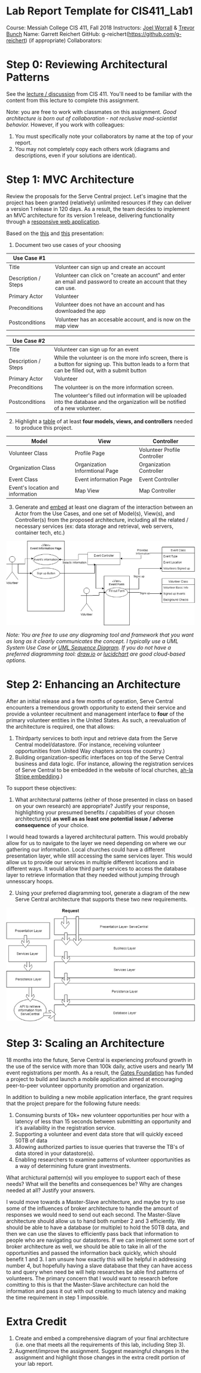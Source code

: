 # Lab Report Template for CIS411_Lab1
Course: Messiah College CIS 411, Fall 2018
Instructors: [Joel Worrall](https://github.com/tangollama) & [Trevor Bunch](https://github.com/trevordbunch)
Name: Garrett Reichert
GitHub: g-reichert(https://github.com/g-reichert)
(if appropriate) Collaborators: 

# Step 0: Reviewing Architectural Patterns
See the [lecture / discussion](https://docs.google.com/presentation/d/1nUcy63FWPFYO3OJmERJpMjEtdaFtaIBbuUkpmNRVRas/edit#slide=id.g45345bd5ea_0_136) from CIS 411. You'll need to be familiar with the content from this lecture to complete this assignment.

Note: you are free to work with classmates on this assignment. _Good architecture is born out of collaboration - not reclusive mad-scientist behavior._ However, if you work with colleagues:

1. You must specifically note your collaborators by name at the top of your report.
2. You may not completely copy each others work (diagrams and descriptions, even if your solutions are identical).

# Step 1: MVC Architecture
Review the proposals for the Serve Central project. Let's imagine that the project has been granted (relatively) unlimited resources if they can deliver a version 1 release in 120 days. As a result, the team decides to implement an MVC architecture for its version 1 release, delivering functionality through a [responsive web application](https://en.wikipedia.org/wiki/Responsive_web_design). 

Based on the [this](https://docs.google.com/presentation/d/1UnU0xU0wF1l8pAB8trtLpdM0yuskx66jTFJzd64nsjU/edit#slide=id.g439b9c6866_2_53) and [this](https://docs.google.com/presentation/d/1-VZfAFoBVr6ijNepKAtRA7JoAQsV2Jlbf2l1WPDMhI0/edit) presentation:

1) Document two use cases of your choosing

| Use Case #1 | |
|---|---|
| Title | Volunteer can sign up and create an account |
| Description / Steps | Volunteer can click on "create an account" and enter an email and password to create an account that they can use. |
| Primary Actor | Volunteer |
| Preconditions | Volunteer does not have an account and has downloaded the app |
| Postconditions | Volunteer has an accesable account, and is now on the map view |

| Use Case #2 | |
|---|---|
| Title | Volunteer can sign up for an event |
| Description / Steps | While the volunteer is on the more info screen, there is a button for signing up. This button leads to a form that can be filled out, with a submit button |
| Primary Actor | Volunteer |
| Preconditions | The volunteer is on the more information screen. |
| Postconditions | The volunteer's filled out information will be uploaded into the database and the organization will be notified of a new volunteer.  |


2) Highlight a [table](https://www.tablesgenerator.com/markdown_tables) of at least **four models, views, and controllers** needed to produce this project.

| Model | View | Controller |
|---|---|---|
| Volunteer Class | Profile Page | Volunteer Profile Controller |
| Organization Class | Organization Informtional Page | Organization Controller |
| Event Class | Event information Page | Event Controller |
| Event's location and information | Map View | Map Controller |

3) Generate and [embed](https://github.com/adam-p/markdown-here/wiki/Markdown-Cheatsheet#images) at least one diagram of the interaction between an Actor from the Use Cases, and one set of Model(s), View(s), and Controller(s) from the proposed architecture, including all the related / necessary services (ex: data storage and retrieval, web servers, container tech, etc.)

![alt text](https://github.com/g-reichert/cis411_lab1/blob/master/labreports/usecase.jpg "Step 1")

_Note: You are free to use any diagraming tool and framework that you want as long as it clearly communicates the concept. I typically use a UML System Use Case or [UML Sequence Diagram](https://www.uml-diagrams.org/index-examples.html).  If you do not have a preferred diagramming tool: [draw.io](http://draw.io) or [lucidchart](http://lucidchart.com) are good cloud-based options._

# Step 2: Enhancing an Architecture
After an initial release and a few months of operation, Serve Central encounters a tremendous growth opportunity to extend their service and provide a volunteer recuitment and management interface to __four__ of the primary volunteer entities in the United States. As such, a reevaluation of the architecture is required, one that allows:

1. Thirdparty services to both input and retrieve data from the Serve Central model/datastore. (For instance, receiving volunteer opportunities from United Way chapters across the country.)
2. Building organization-specific interfaces on top of the Serve Central business and data logic. (For instance, allowing the registration services of Serve Central to be embedded in the website of local churches, [ah-la Stripe embedding](https://stripe.com/payments/elements).)

To support these objectives:
1. What architectural patterns (either of those presented in class on based on your own research) are appropriate? Justify your response, highlighting your presumed benefits / capabilties of your chosen architecture(s) **as well as as least one potential issue / adverse consequence** of your choice.

I would head towards a layered architectural pattern. This would probably allow for us to navigate to the layer we need depending on where we our gathering our information. Local churches could have a different presentation layer, while still accessing the same services layer. This would allow us to provide our services in multiple different locations and in different ways. It would allow third party services to access the database layer to retrieve information that they needed without jumping through unnesscary hoops.

2. Using your preferred diagramming tool, generate a diagram of the new Serve Central architecture that supports these two new requirements.

![alt text](https://github.com/g-reichert/cis411_lab1/blob/master/labreports/Architetecute2.jpg "Picture 2")

# Step 3: Scaling an Architecture
18 months into the future, Serve Central is experiencing profound growth in the use of the service with more than 100k daily, active users and nearly 1M event registrations per month. As a result, the [Gates Foundation](https://www.gatesfoundation.org/) has funded a project to build and launch a mobile application aimed at encouraging peer-to-peer volunteer opportunity promotion and organization. 

In addition to building a new mobile application interface, the grant requires that the project prepare for the following future needs:

1. Consuming bursts of 10k+ new volunteer opportunities per hour with a latency of less than 15 seconds between submitting an opportunity and it's availability in the registration service.
2. Supporting a volunteer and event data store that will quickly exceed 50TB of data
3. Allowing authorized parties to issue queries that traverse the TB's of data stored in your datastore(s).
4. Enabling researchers to examine patterns of volunteer opportunities as a way of determining future grant investments.

What archictural pattern(s) will you employee to support each of these needs? What will the benefits and consequences be? Why are changes needed at all? Justify your answers.

I would move towards a Master-Slave architecture, and maybe try to use some of the influences of broker architecture to handle the amount of responses we would need to send out each second. The Master-Slave architecture should allow us to hand both number 2 and 3 efficiently. We should be able to have a database (or multiple) to hold the 50TB data, and then we can use the slaves to efficiently pass back that information to people who are navigating our datastores. If we can implement some sort of broker architecture as well, we should be able to take in all of the opportunities and passed the information back quickly, which should benefit 1 and 3. I am unsure how exactly this will be helpful in addressing number 4, but hopefully having a slave database that they can have access to and query when need be will help researches be able find patterns of volunteers. 
The primary concern that I would want to research before comitting to this is that the Master-Slave architecture can hold the information and pass it out with out creating to much latency and making the time requirement in step 1 impossible. 


# Extra Credit
1. Create and embed a comprehensive diagram of your final architecture (i.e. one that meets all the requirements of this lab, including Step 3).
2. Augment/improve the assignment. Suggest meaningful changes in the assignment and highlight those changes in the extra credit portion of your lab report.